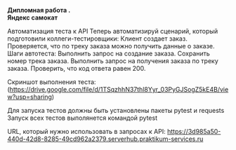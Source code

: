 ﻿**Дипломная работа .  
 Яндекс самокат** 
 
Автоматизация теста к API 
Теперь автоматизируй сценарий, который подготовили коллеги-тестировщики:
Клиент создает заказ.
Проверяется, что по треку заказа можно получить данные о заказе.
Шаги автотеста:
Выполнить запрос на создание заказа.
Сохранить номер трека заказа.
Выполнить запрос на получения заказа по треку заказа.
Проверить, что код ответа равен 200.

Скриншот выполнения теста:
(https://drive.google.com/file/d/1TSqzhhN37thl8Yyr_03PyGJSogZ5kE4B/view?usp=sharing)

Для запуска тестов должны быть установлены пакеты pytest и requests
Запуск всех тестов выполянется командой pytest

URL, который нужно использовать в запросах к API: https://3d985a50-440d-42d8-8285-49cd962a2379.serverhub.praktikum-services.ru
